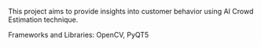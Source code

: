 This project aims to provide insights into customer behavior using AI Crowd Estimation technique.

Frameworks and Libraries: OpenCV, PyQT5